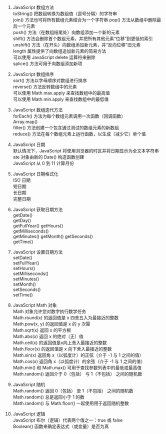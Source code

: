 1. JavaScript 数组方法  
    toString() 把数组转换为数组值（逗号分隔）的字符串  
    join() 方法也可将所有数组元素结合为一个字符串
    pop() 方法从数组中删除最后一个元素  
    push() 方法（在数组结尾处）向数组添加一个新的元素  
    shift() 方法会删除首个数组元素，并把所有其他元素“位移”到更低的索引  
    unshift() 方法（在开头）向数组添加新元素，并“反向位移”旧元素  
    length 属性提供了向数组追加新元素的简易方法  
    可以使用 JavaScript delete 运算符来删除  
    splice() 方法可用于向数组添加新项  

2. JavaScript 数组排序  
    sort() 方法以字母顺序对数组进行排序  
    reverse() 方法反转数组中的元素  
    可以使用 Math.max.apply 来查找数组中的最高值  
    可以使用 Math.min.apply 来查找数组中的最低值   

3. JavaScript 数组迭代方法   
    forEach() 方法为每个数组元素调用一次函数（回调函数）    
    Array.map()  
    filter() 方法创建一个包含通过测试的数组元素的新数组  
    reduce() 方法在每个数组元素上运行函数，以生成（减少它）单个值  

4. JavaScript 日期  
    默认情况下，JavaScript 将使用浏览器的时区并将日期显示为全文本字符串  
    ate 对象由新的 Date() 构造函数创建  
    JavaScript 从 0 到 11 计算月份  

5. JavaScript 日期格式化  
    ISO 日期  
    短日期  
    长日期  
    完整日期  

6. JavaScript 获取日期方法   
    getDate()  
    getDay()  
    getFullYear()
    getHours()  
    getMilliseconds()  
    getMinutes()
    getMonth()
    getSeconds()  
    getTime()  

7. JavaScript 设置日期方法  
    setDate()  
    setFullYear()  
    setHours()  
    setMilliseconds()  
    setMinutes()  
    setMonth()  
    setSeconds()  
    setTime()  

8. JavaScript Math 对象  
    Math 对象允许您对数字执行数学任务  
    Math.round(x) 的返回值是 x 四舍五入为最接近的整数  
    Math.pow(x, y) 的返回值是 x 的 y 次幂  
    Math.sqrt(x) 返回 x 的平方根  
    Math.abs(x) 返回 x 的绝对（正）值  
    Math.ceil(x) 的返回值是x向上舍入最接近的整数  
    Math.floor(x) 的返回值是 x 向下舍入最接近的整数  
    Math.sin(x) 返回角 x（以弧度计）的正弦（介于 -1 与 1 之间的值）  
    Math.cos(x) 返回角 x（以弧度计）的余弦（介于 -1 与 1 之间的值）  
    Math.min() 和 Math.max() 可用于查找参数列表中的最低或最高值  
    Math.random() 返回介于 0（包括） 与 1（不包括） 之间的随机数  

9. JavaScript 随机  
    Math.random() 返回 0（包括） 至 1（不包括） 之间的随机数  
    Math.random() 总是返回小于 1 的数  
    Math.random() 与 Math.floor() 一起使用用于返回随机整数  

10. JavaScript 逻辑  
    JavaScript 布尔（逻辑）代表两个值之一：true 或 false   
    Boolean() 函数来确定表达式（或变量）是否为真  
    